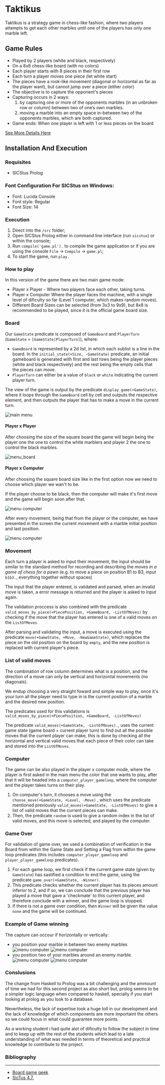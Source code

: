 # Taktikus

Taktikus is a strategy game in chess-like fashion, where two players attempts to get each other marbles until one of the players has only one marble left.

## Game Rules
- Played by 2 players (white and black, respectively)
- On a 8x8 chess-like board (with no colors)
- Each player starts with 8 pieces in their first row
- Each turn a player moves one piece (let white start)
- The pieces have a rook-like movement (diagonal or horizontal as far as the player want), but cannot jump over a piece (either color)
- The objective is to capture the opponent's pieces
- Capturing occurs in 2 ways:
    1. by capturing one or more of the opponents marbles (in an unbroken row or column) between two of one’s own marbles. 
    2. moving a marble into an empty space in-between two of the opponents marbles, which are both captured.
- Game ends:
    When one player is left with 1 or less pieces on the board

[See More Details Here](https://boardgamegeek.com/boardgame/80811/taktikus)


## Installation And Execution

### Requisites
- SICStus Prolog

### Font Configuration For SICStus on Windows:
- Font: Lucida Console
- Font style: Regular
- Font Size: 14

### Execution
1. Direct into the `/src` folder;
2. Open SICStus Prolog either in command line interface (run `sicstus`) or within the console;
3. Run `compile('game.pl').` to compile the game application or if you are using the console `File` -> `Compile` -> `game.pl`;
4. To start the game, run `play.`

### How to play

In this version of the game there are two main game mode:

- Player x Player - Where two players face each other, taking turns.
- Player x Computer Where the player faces the machine, with a single level of dificulty so far (Level 1 computer, which makes random moves).
- Different Board Sizes can be selected (from 3x3 to 9x9), but 8x8 is recommended to be played, since it is the official game board size.

### Board
Our `GameState` predicate is composed of `GameBoard` and `PlayerTurn` (`GameState` = `[GameState|PlayerTurn]`), where:

- `GameBoard` is represented by a 2d list, in which each sublist is a line in the board.
In the `initial_state(+Size, -GameState)` predicate, an initial gameboard is generated with first and last rows being the player pieces (white and black respectively) and the rest being the empty cells that the pieces can move.
- `PlayerTurn` can either be a value of `black` or `white` indicating the current player turn.

The view of the game is output by the predicate `display_game(+GameState)`, where it loops through the `GameBoard` cell by cell and outputs the respective element, and then outputs the player that has to make a move in the current turn.


![main menu](./img/menu.png)

#### **Player x Player**

After choosing the size of the square board the game will begin being the player one the one to control the white marblers and player 2 the one to control the black marbles.

![menu_board](./img/select_board.png)

#### **Player x Computer**

After choosing the square board size like in the first option now we need to choose which player we wan't to be.

If the player choose to be black, then the computer will make it's first move and the game will begin soon after that.

![menu computer](./img/choose_player_x_computer.png)

After every movement, being that from the player or the computer, we have presented in the screen the current movement with a marble initial position and last position.

![menu computer](./img/8x8_board.png)

### Movement
 Each turn a player is asked to input their movement, the input should be similar to the standard method for recording and describing the *moves in a game of chess for a pawn* (e.g. to move a piece on position B1 to B3, input `b1b3.`, everything together without spaces)

 The input that the player entered, is validated and parsed, when an invalid move is taken, a error message is returned and the player is asked to input again.

The validation proccess is also combined with the predicate `valid_moves_by_piece(+PiecePosition, +GameBoard, -ListOfMoves)` by checking if the move that the player has entered is one of a valid moves on the `ListOfMoves`.

After parsing and validating the input, a move is executed using the predicate `move(+GameState, +Move, -NewGameState)`, which replaces the piece on the old position on the board by `empty`, and the new position is replaced with current player's piece.


### List of valid moves

The combination of row column determines what is a position, and the direction of a move can only be vertical and horizontal movements (no diagonals).

We endup choosing a very straight foward and simple way to play, once it's your turn all the player need to type in is the current position of a marble and the desired new position.

The predicates used for this validations is  `valid_moves_by_piece(+PiecePosition, +GameBoard, -ListOfMoves)`

The predicate `valid_moves(+GameState, -ListOfMoves).`, uses the current game state (game board + current player turn) to find out all the possible moves that the current player can make, this is done by checking all the horizontal and vertical valid moves that each piece of their color can take and stored into the `ListOfMoves`.


### Computer

The game can be also played in the player x computer mode, where the player is first asked in the main menu the color that one wants to play, after that it will be headed into a `computer_player_gameloop`, where the computer and the player takes turns on their play.

1. On computer's turn, it chooses a move using the `choose_move(+GameState, +Level, -Move)` , which uses the predicate mentioned previously `valid_moves(+GameState, -ListOfMoves)` to give a list of valid moves that the current pieces can make.
2. Then, the predicate `random` is used to give a random index in the list of valid moves, and this move is selected, and played by the computer.


### Game Over

For validation of game over, we used a combination of verification in the Board from within the Game State and Setting a Flag from within the game loop predicates (this includes `computer_player_gameloop` and `player_player_gameloop` predicates).

1. For each game loop, we first check if the current game state (given by `GameState`) has sastified a condition to end the game, using the predicate `game_over(+GameState, -Winner)`.
2. This predicate checks whether the current player has its pieces amount inferior to 2, and if so, we can conclude that the previous player has played a move that gave a 'checkmate' to this current player, and therefore conclude with a winner, and the game loop is stopped.
3. If there is not a game over condition, then `Winner` will be given the value `none` and the game will be continued.


### Example of Game winning

The capture can occour if horizontally or vertically: 
-  you position your marble in between two enemy marbles
![menu computer](./img/black_before.png)
![menu computer](./img/black_win.png)
- you position two of your marbles around an enemy marble.
![menu computer](./img/white_before.png)
![menu computer](./img/white_win.png)


### Conslusions

The change from Haskell to Prolog was a bit challenging and the ammount of time we had for this second project as also short but, prolog seems to be a simpler logic language when compared to haskell, specially if you start looking at prolog as you look to a database.

Nevertheless, the lack of expertise took a huge toll in our development and the lack of knowledge of which components are more importaint the others so we could focus in what could guarantee more points.

As a working student i had quite alot of dificulty to follow the subject in time and to keep up with the rest of the students which lead to a late understanding of what was needed in terms of theoretical and practical knowledge to contribute to the project.


### Bibliography
***
- [Board game geek](https://boardgamegeek.com/boardgame/80811/taktikus)
- [SicTus 4.7.](https://sicstus.sics.se/sicstus/docs/latest4/html/relnotes.html/)

